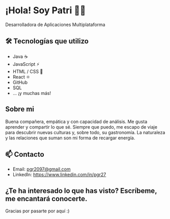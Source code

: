 # ¡Hola! Soy Patri 🙋‍♀️

Desarrolladora de Aplicaciones Multiplataforma

## 🛠️ Tecnologías que utilizo

- Java ☕
- JavaScript ⚡️  
- HTML / CSS 🎨  
- React ⚛️  
- GitHub 
- SQL  
- ... ¡y muchas más!

## Sobre mi
Buena compañera, empática y con capacidad de análisis. Me gusta aprender y compartir lo que sé.
Siempre que puedo, me escapo de viaje para descubrir nuevas culturas y, sobre todo, su gastronomía.
La naturaleza y las relaciones que suman son mi forma de recargar energía.

## 📫 Contacto
- Email: pgr2097@gmail.com
- LinkedIn: https://www.linkedin.com/in/pgr27
  
## ¿Te ha interesado lo que has visto? Escríbeme, me encantará conocerte.
Gracias por pasarte por aquí :)

